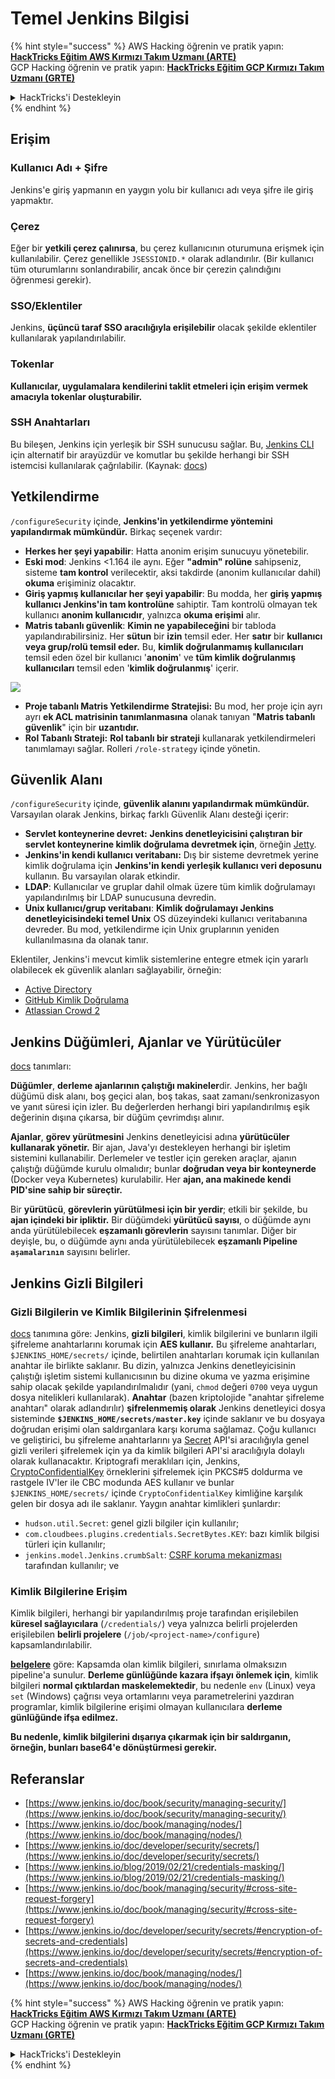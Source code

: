 # Temel Jenkins Bilgisi

{% hint style="success" %}
AWS Hacking öğrenin ve pratik yapın:<img src="../../.gitbook/assets/image (1).png" alt="" data-size="line">[**HackTricks Eğitim AWS Kırmızı Takım Uzmanı (ARTE)**](https://training.hacktricks.xyz/courses/arte)<img src="../../.gitbook/assets/image (1).png" alt="" data-size="line">\
GCP Hacking öğrenin ve pratik yapın: <img src="../../.gitbook/assets/image (2).png" alt="" data-size="line">[**HackTricks Eğitim GCP Kırmızı Takım Uzmanı (GRTE)**<img src="../../.gitbook/assets/image (2).png" alt="" data-size="line">](https://training.hacktricks.xyz/courses/grte)

<details>

<summary>HackTricks'i Destekleyin</summary>

* [**abonelik planlarını**](https://github.com/sponsors/carlospolop) kontrol edin!
* **💬 [**Discord grubuna**](https://discord.gg/hRep4RUj7f) veya [**telegram grubuna**](https://t.me/peass) katılın ya da **Twitter**'da **bizi takip edin** 🐦 [**@hacktricks\_live**](https://twitter.com/hacktricks\_live)**.**
* **Hacking ipuçlarını paylaşmak için** [**HackTricks**](https://github.com/carlospolop/hacktricks) ve [**HackTricks Cloud**](https://github.com/carlospolop/hacktricks-cloud) github reposuna PR gönderin.

</details>
{% endhint %}

## Erişim

### Kullanıcı Adı + Şifre

Jenkins'e giriş yapmanın en yaygın yolu bir kullanıcı adı veya şifre ile giriş yapmaktır.

### Çerez

Eğer bir **yetkili çerez çalınırsa**, bu çerez kullanıcının oturumuna erişmek için kullanılabilir. Çerez genellikle `JSESSIONID.*` olarak adlandırılır. (Bir kullanıcı tüm oturumlarını sonlandırabilir, ancak önce bir çerezin çalındığını öğrenmesi gerekir).

### SSO/Eklentiler

Jenkins, **üçüncü taraf SSO aracılığıyla erişilebilir** olacak şekilde eklentiler kullanılarak yapılandırılabilir.

### Tokenlar

**Kullanıcılar, uygulamalara kendilerini taklit etmeleri için erişim vermek amacıyla tokenlar oluşturabilir.**

### SSH Anahtarları

Bu bileşen, Jenkins için yerleşik bir SSH sunucusu sağlar. Bu, [Jenkins CLI](https://www.jenkins.io/doc/book/managing/cli/) için alternatif bir arayüzdür ve komutlar bu şekilde herhangi bir SSH istemcisi kullanılarak çağrılabilir. (Kaynak: [docs](https://plugins.jenkins.io/sshd/))

## Yetkilendirme

`/configureSecurity` içinde, **Jenkins'in yetkilendirme yöntemini yapılandırmak mümkündür.** Birkaç seçenek vardır:

* **Herkes her şeyi yapabilir**: Hatta anonim erişim sunucuyu yönetebilir.
* **Eski mod**: Jenkins <1.164 ile aynı. Eğer **"admin" rolüne** sahipseniz, sisteme **tam kontrol** verilecektir, aksi takdirde (anonim kullanıcılar dahil) **okuma** erişiminiz olacaktır.
* **Giriş yapmış kullanıcılar her şeyi yapabilir**: Bu modda, her **giriş yapmış kullanıcı Jenkins'in tam kontrolüne** sahiptir. Tam kontrolü olmayan tek kullanıcı **anonim kullanıcıdır**, yalnızca **okuma erişimi** alır.
* **Matris tabanlı güvenlik**: **Kimin ne yapabileceğini** bir tabloda yapılandırabilirsiniz. Her **sütun** bir **izin** temsil eder. Her **satır** bir **kullanıcı veya grup/rolü temsil eder.** Bu, **kimlik doğrulanmamış kullanıcıları** temsil eden özel bir kullanıcı '**anonim**' ve **tüm kimlik doğrulanmış kullanıcıları** temsil eden '**kimlik doğrulanmış**' içerir.

![](<../../.gitbook/assets/image (149).png>)

* **Proje tabanlı Matris Yetkilendirme Stratejisi:** Bu mod, her proje için ayrı ayrı **ek ACL matrisinin tanımlanmasına** olanak tanıyan "**Matris tabanlı güvenlik**" için bir **uzantıdır.**
* **Rol Tabanlı Strateji:** **Rol tabanlı bir strateji** kullanarak yetkilendirmeleri tanımlamayı sağlar. Rolleri `/role-strategy` içinde yönetin.

## **Güvenlik Alanı**

`/configureSecurity` içinde, **güvenlik alanını yapılandırmak mümkündür.** Varsayılan olarak Jenkins, birkaç farklı Güvenlik Alanı desteği içerir:

* **Servlet konteynerine devret:** **Jenkins denetleyicisini çalıştıran bir servlet konteynerine kimlik doğrulama devretmek için**, örneğin [Jetty](https://www.eclipse.org/jetty/).
* **Jenkins'in kendi kullanıcı veritabanı:** Dış bir sisteme devretmek yerine kimlik doğrulama için **Jenkins'in kendi yerleşik kullanıcı veri deposunu** kullanın. Bu varsayılan olarak etkindir.
* **LDAP**: Kullanıcılar ve gruplar dahil olmak üzere tüm kimlik doğrulamayı yapılandırılmış bir LDAP sunucusuna devredin.
* **Unix kullanıcı/grup veritabanı**: **Kimlik doğrulamayı Jenkins denetleyicisindeki temel Unix** OS düzeyindeki kullanıcı veritabanına devreder. Bu mod, yetkilendirme için Unix gruplarının yeniden kullanılmasına da olanak tanır.

Eklentiler, Jenkins'i mevcut kimlik sistemlerine entegre etmek için yararlı olabilecek ek güvenlik alanları sağlayabilir, örneğin:

* [Active Directory](https://plugins.jenkins.io/active-directory)
* [GitHub Kimlik Doğrulama](https://plugins.jenkins.io/github-oauth)
* [Atlassian Crowd 2](https://plugins.jenkins.io/crowd2)

## Jenkins Düğümleri, Ajanlar ve Yürütücüler

[docs](https://www.jenkins.io/doc/book/managing/nodes/) tanımları:

**Düğümler**, **derleme ajanlarının çalıştığı makineler**dir. Jenkins, her bağlı düğümü disk alanı, boş geçici alan, boş takas, saat zamanı/senkronizasyon ve yanıt süresi için izler. Bu değerlerden herhangi biri yapılandırılmış eşik değerinin dışına çıkarsa, bir düğüm çevrimdışı alınır.

**Ajanlar**, **görev yürütmesini** Jenkins denetleyicisi adına **yürütücüler kullanarak yönetir.** Bir ajan, Java'yı destekleyen herhangi bir işletim sistemini kullanabilir. Derlemeler ve testler için gereken araçlar, ajanın çalıştığı düğümde kurulu olmalıdır; bunlar **doğrudan veya bir konteynerde** (Docker veya Kubernetes) kurulabilir. Her **ajan, ana makinede kendi PID'sine sahip bir süreçtir.**

Bir **yürütücü**, **görevlerin yürütülmesi için bir yerdir**; etkili bir şekilde, bu **ajan içindeki bir ipliktir.** Bir düğümdeki **yürütücü sayısı**, o düğümde aynı anda yürütülebilecek **eşzamanlı görevlerin** sayısını tanımlar. Diğer bir deyişle, bu, o düğümde aynı anda yürütülebilecek **eşzamanlı Pipeline `aşamalarının`** sayısını belirler.

## Jenkins Gizli Bilgileri

### Gizli Bilgilerin ve Kimlik Bilgilerinin Şifrelenmesi

[docs](https://www.jenkins.io/doc/developer/security/secrets/#encryption-of-secrets-and-credentials) tanımına göre: Jenkins, **gizli bilgileri**, kimlik bilgilerini ve bunların ilgili şifreleme anahtarlarını korumak için **AES kullanır.** Bu şifreleme anahtarları, `$JENKINS_HOME/secrets/` içinde, belirtilen anahtarları korumak için kullanılan anahtar ile birlikte saklanır. Bu dizin, yalnızca Jenkins denetleyicisinin çalıştığı işletim sistemi kullanıcısının bu dizine okuma ve yazma erişimine sahip olacak şekilde yapılandırılmalıdır (yani, `chmod` değeri `0700` veya uygun dosya nitelikleri kullanılarak). **Anahtar** (bazen kriptolojide "anahtar şifreleme anahtarı" olarak adlandırılır) **şifrelenmemiş olarak** Jenkins denetleyici dosya sisteminde **`$JENKINS_HOME/secrets/master.key`** içinde saklanır ve bu dosyaya doğrudan erişimi olan saldırganlara karşı koruma sağlamaz. Çoğu kullanıcı ve geliştirici, bu şifreleme anahtarlarını ya [Secret](https://javadoc.jenkins.io/byShortName/Secret) API'si aracılığıyla genel gizli verileri şifrelemek için ya da kimlik bilgileri API'si aracılığıyla dolaylı olarak kullanacaktır. Kriptografi meraklıları için, Jenkins, [CryptoConfidentialKey](https://javadoc.jenkins.io/byShortName/CryptoConfidentialKey) örneklerini şifrelemek için PKCS#5 doldurma ve rastgele IV'ler ile CBC modunda AES kullanır ve bunlar `$JENKINS_HOME/secrets/` içinde `CryptoConfidentialKey` kimliğine karşılık gelen bir dosya adı ile saklanır. Yaygın anahtar kimlikleri şunlardır:

* `hudson.util.Secret`: genel gizli bilgiler için kullanılır;
* `com.cloudbees.plugins.credentials.SecretBytes.KEY`: bazı kimlik bilgisi türleri için kullanılır;
* `jenkins.model.Jenkins.crumbSalt`: [CSRF koruma mekanizması](https://www.jenkins.io/doc/book/managing/security/#cross-site-request-forgery) tarafından kullanılır; ve

### Kimlik Bilgilerine Erişim

Kimlik bilgileri, herhangi bir yapılandırılmış proje tarafından erişilebilen **küresel sağlayıcılara** (`/credentials/`) veya yalnızca belirli projelerden erişilebilen **belirli projelere** (`/job/<project-name>/configure`) kapsamlandırılabilir.

[**belgelere**](https://www.jenkins.io/blog/2019/02/21/credentials-masking/) göre: Kapsamda olan kimlik bilgileri, sınırlama olmaksızın pipeline'a sunulur. **Derleme günlüğünde kazara ifşayı önlemek için**, kimlik bilgileri **normal çıktılardan maskelemektedir**, bu nedenle `env` (Linux) veya `set` (Windows) çağrısı veya ortamlarını veya parametrelerini yazdıran programlar, kimlik bilgilerine erişimi olmayan kullanıcılara **derleme günlüğünde ifşa edilmez.**

**Bu nedenle, kimlik bilgilerini dışarıya çıkarmak için bir saldırganın, örneğin, bunları base64'e dönüştürmesi gerekir.**

## Referanslar

* [https://www.jenkins.io/doc/book/security/managing-security/](https://www.jenkins.io/doc/book/security/managing-security/)
* [https://www.jenkins.io/doc/book/managing/nodes/](https://www.jenkins.io/doc/book/managing/nodes/)
* [https://www.jenkins.io/doc/developer/security/secrets/](https://www.jenkins.io/doc/developer/security/secrets/)
* [https://www.jenkins.io/blog/2019/02/21/credentials-masking/](https://www.jenkins.io/blog/2019/02/21/credentials-masking/)
* [https://www.jenkins.io/doc/book/managing/security/#cross-site-request-forgery](https://www.jenkins.io/doc/book/managing/security/#cross-site-request-forgery)
* [https://www.jenkins.io/doc/developer/security/secrets/#encryption-of-secrets-and-credentials](https://www.jenkins.io/doc/developer/security/secrets/#encryption-of-secrets-and-credentials)
* [https://www.jenkins.io/doc/book/managing/nodes/](https://www.jenkins.io/doc/book/managing/nodes/)

{% hint style="success" %}
AWS Hacking öğrenin ve pratik yapın:<img src="../../.gitbook/assets/image (1).png" alt="" data-size="line">[**HackTricks Eğitim AWS Kırmızı Takım Uzmanı (ARTE)**](https://training.hacktricks.xyz/courses/arte)<img src="../../.gitbook/assets/image (1).png" alt="" data-size="line">\
GCP Hacking öğrenin ve pratik yapın: <img src="../../.gitbook/assets/image (2).png" alt="" data-size="line">[**HackTricks Eğitim GCP Kırmızı Takım Uzmanı (GRTE)**<img src="../../.gitbook/assets/image (2).png" alt="" data-size="line">](https://training.hacktricks.xyz/courses/grte)

<details>

<summary>HackTricks'i Destekleyin</summary>

* [**abonelik planlarını**](https://github.com/sponsors/carlospolop) kontrol edin!
* **💬 [**Discord grubuna**](https://discord.gg/hRep4RUj7f) veya [**telegram grubuna**](https://t.me/peass) katılın ya da **Twitter**'da **bizi takip edin** 🐦 [**@hacktricks\_live**](https://twitter.com/hacktricks\_live)**.**
* **Hacking ipuçlarını paylaşmak için** [**HackTricks**](https://github.com/carlospolop/hacktricks) ve [**HackTricks Cloud**](https://github.com/carlospolop/hacktricks-cloud) github reposuna PR gönderin.

</details>
{% endhint %}
